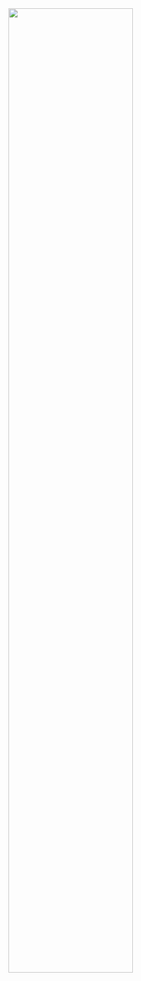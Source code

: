<img src="https://readme-typing-svg.demolab.com?font=Inconsolata&weight=500&size=50&duration=4000&pause=300&color=F8F9Fa&center=true&vCenter=true&multiline=true&repeat=false&random=false&width=1300&height=140&lines=Hello,+I'm+Moskvin+Ivan;I'm+a+first+year+student+Irkutsk+State+University" width="70%" />
